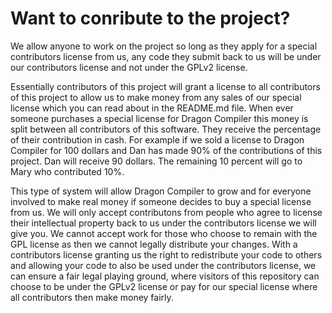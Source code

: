 # Want to conribute to the project?

We allow anyone to work on the project so long as they apply for a special contributors license from us, any code they submit back to us will be under our contributors license and 
not under the GPLv2 license.

Essentially contributors of this project will grant a license to all contributors of this project to allow us to make money from any sales of our special license which you can read
about in the README.md file. When ever someone purchases a special license for Dragon Compiler this money is split between all contributors of this software. They receive
the percentage of their contribution in cash. For example if we sold a license to Dragon Compiler for 100 dollars and Dan has made 90% of the contributions of this project.
Dan will receive 90 dollars. The remaining 10 percent will go to Mary who contributed 10%.

This type of system will allow Dragon Compiler to grow and for everyone involved to make real money if someone decides to buy a special license from us. We will
only accept contributons from people who agree to license their intellectual property back to us under the contributors license we will give you. We cannot
accept work for those who choose to remain with the GPL license as then we cannot legally distribute your changes. With a contributors license granting us
the right to redistribute your code to others and allowing your code to also be used under the contributors license, we can ensure a fair legal playing ground,
where visitors of this repository can choose to be under the GPLv2 license or pay for our special license where all contributors then make money fairly.

